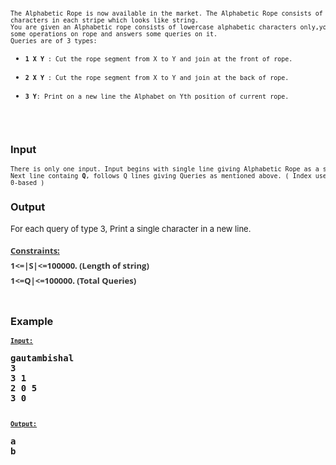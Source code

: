 <pre><span style="font-size: small;">The Alphabetic Rope is now available in the market. The Alphabetic Rope consists of alphabetic<br></span><span style="font-size: small;">characters in each stripe which looks like string.<br></span><span style="font-size: small;">You are given an Alphabetic rope consists of lowercase alphabetic characters only,you have to perform<br></span><span style="font-size: small;">some operations on rope and answers some queries on it.<br></span><span style="font-size: small;">Queries are of 3 types:</span><ul><li><span style="font-size: small;"><strong>1 X Y</strong> : Cut the rope segment from X to Y and join at the front of rope.</span></li></ul><ul><li><span style="font-size: small;"><strong>2 X Y</strong> : Cut the rope segment from X to Y and join at the back of rope.</span></li></ul><ul><li><span style="font-size: small;"><strong>3 Y</strong>: Print on a new line the Alphabet on Yth position of current rope.</span></li></ul></pre>
<p>&nbsp;</p>
<h3>Input</h3>
<pre><span style="font-size: small;">There is only one input. Input begins with single line giving Alphabetic Rope as a string -<strong>S</strong>.<br></span><span style="font-size: small;">Next line containg <strong>Q</strong>, follows Q lines giving Queries as mentioned above. ( Index used are<br></span><span style="font-size: small;">0-based )</span></pre>
<h3>Output</h3>
<p><span style="font-size: small;">For each query of type 3, <span style="white-space: pre;">Print a single character in a new line.</span></span></p>
<h3 style="box-sizing: border-box; font-family: &quot;Open Sans&quot;, &quot;Helvetica Neue&quot;, Helvetica, Arial, sans-serif; font-weight: 500; line-height: 1.1; color: #333333; margin-top: 20px; margin-bottom: 10px; font-size: 20px;">
<p style="box-sizing: border-box; margin: 0px 0px 10px; font-size: 10px;"><span style="box-sizing: border-box; font-weight: 700;"><span style="box-sizing: border-box; font-size: small;"><span style="text-decoration: underline;">Constraints:</span></span></span></p>
<p style="box-sizing: border-box; margin: 0px 0px 10px; font-size: 10px;"><span style="box-sizing: border-box; font-weight: 700;"><span style="box-sizing: border-box; font-size: small;">1&lt;=|S|&lt;=100000. (Length of string)</span></span></p>
<p style="box-sizing: border-box; margin: 0px 0px 10px; font-size: 10px;"><span style="box-sizing: border-box; font-weight: 700;"><span style="box-sizing: border-box; font-size: small;"><span style="color: #333333; font-family: &quot;Open Sans&quot;, &quot;Helvetica Neue&quot;, Helvetica, Arial, sans-serif; font-size: small; font-weight: bold;">1&lt;=Q|&lt;=100000. (Total Queries)</span></span></span></p>
<p style="box-sizing: border-box; margin: 0px 0px 10px; font-size: 10px;"><span style="box-sizing: border-box; font-weight: 700;"><span style="box-sizing: border-box; font-size: small;"><br></span></span></p>
</h3>
<h3>Example</h3>
<pre><strong><span style="font-size: small;"><span style="text-decoration: underline;">Input:</span></span></strong>
<p><strong>gautambishal<br>3<br>3 1<br>2 0 5<br>3 0</strong></p></pre>
<pre><strong><span style="font-size: small;"><span style="text-decoration: underline;">Output:</span></span></strong>
<p><strong>a<br>b</strong></p></pre>